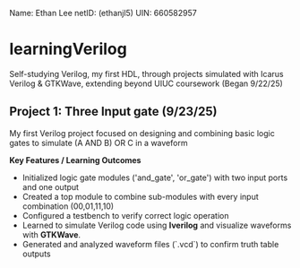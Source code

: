 Name: Ethan Lee
netID: (ethanjl5) 
UIN: 660582957

# learningVerilog
Self-studying Verilog, my first HDL, through projects simulated with Icarus Verilog & GTKWave, extending beyond UIUC coursework (Began 9/22/25)

## Project 1: Three Input  gate (9/23/25)
My first Verilog project focused on designing and combining basic logic gates to simulate (A AND B) OR C in a waveform

**Key Features / Learning Outcomes**  
- Initialized logic gate modules ('and_gate', 'or_gate') with two input ports and one output
- Created a top module to combine sub-modules with every input combination (00,01,11,10)
- Configured a testbench to verify correct logic operation
- Learned to simulate Verilog code using **Iverilog** and visualize waveforms with **GTKWave**.
- Generated and analyzed waveform files (\`.vcd\`) to confirm truth table outputs
